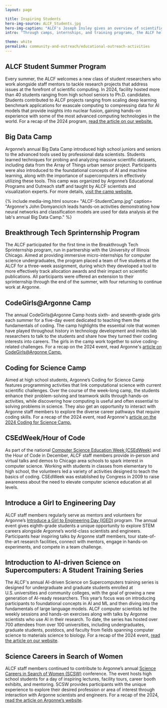 ```yaml
---
layout: page

title: Inspiring Students
hero-img-source: ALCF_Students.jpg
hero-img-caption: "ALCF's Joseph Insley gives an overview of scientific visualizations to a group of students participating in an Argonne computing camp."
intro: "Through camps, internships, and training programs, the ALCF helps students gain valuable experience with HPC and AI, opening the doors to potential career paths in computing."

theme: white
permalink: community-and-outreach/educational-outreach-activities
---
```


## ALCF Student Summer Program
Every summer, the ALCF welcomes a new class of student researchers who work alongside staff mentors to tackle research projects that address issues at the forefront of scientific computing. In 2024, facility hosted more than 40 students ranging from high school seniors to Ph.D. candidates. Students contributed to ALCF projects ranging from scaling deep learning benchmark applications for exascale computing to compressing data for AI models that provide insights into nuclear fusion, gaining hands-on experience with some of the most advanced computing technologies in the world. For a recap of the 2024 program, [read the article on our website.](https://www.alcf.anl.gov/news/summer-students-tackle-supercomputing-and-ai-research-projects)

## Big Data Camp
Argonne’s annual Big Data Camp introduced high school juniors and seniors to the advanced tools used by professional data scientists. Students learned techniques for probing and analyzing massive scientific datasets, including data from the Array of Things urban sensor project. Participants were also introduced to the foundational concepts of AI and machine learning, along with the importance of supercomputers in effectively utilizing these tools. This camp was organized by Argonne’s Educational Programs and Outreach staff and taught by ALCF scientists and visualization experts. For more details, [visit the camp website.](https://www.anl.gov/education/big-data-camp)

{% include media-img.html
   source= "ALCF-StudentCamp.jpg"
   caption= "Argonne's John Domyancich leads hands-on activities demonstrating how neural networks and classification models are used for data analysis at the lab's annual Big Data Camp."
%}


## Breakthrough Tech Sprinternship Program 
The ALCF participated for the first time in the Breakthrough Tech Sprinternship program, run in partnership with the University of Illinois Chicago. Aimed at providing immersive micro-internships for computer science undergraduates, the program placed a team of five students at the ALCF for a three-week assignment, during which they developed a tool to more effectively track allocation awards and their impact on scientific publications. All participants were offered an extension to their sprinternship through the end of the summer, with four returning to continue work at Argonne. 

## CodeGirls@Argonne Camp
The annual CodeGirls@Argonne Camp hosts sixth- and seventh-grade girls each summer for a five-day event dedicated to teaching them the fundamentals of coding. The camp highlights the essential role that women have played throughout history in technology development and invites lab researchers to talk to the students and share how they turned their coding interests into careers. The girls in the camp work together to solve coding-related challenges. For a recap on the 2024 event, read Argonne's [article on CodeGirls@Argonne Camp.](https://www.alcf.anl.gov/news/argonne-summer-camps-connect-students-world-supercomputing)

## Coding for Science Camp 
Aimed at high school students, Argonne’s Coding for Science Camp features programming activities that link computational science with current scientific challenges. Over the course of the week-long camp, the students enhance their problem-solving and teamwork skills through hands-on activities, while discovering how computing is useful and often essential to solving problems in science. They also get an opportunity to interact with Argonne staff members to explore the diverse career pathways that require coding skills. For a recap of the 2024 event, read Argonne's [article on the 2024 Coding for Science Camp.](https://www.alcf.anl.gov/news/argonne-summer-camps-connect-students-world-supercomputing)

## CSEdWeek/Hour of Code
As part of the national [Computer Science Education Week (CSEdWeek)](https://www.csedweek.org/) and the Hour of Code in December, ALCF staff members provide in-person and virtual talks and demos to Chicago area schools to spark interest in computer science. Working with students in classes from elementary to high school, the volunteers led a variety of activities designed to teach the basics of coding. CSEdWeek was established by Congress in 2009 to raise awareness about the need to elevate computer science education at all levels.

## Introduce a Girl to Engineering Day
ALCF staff members regularly serve as mentors and volunteers for Argonne’s [Introduce a Girl to Engineering Day (IGED)](https://www.anl.gov/introduce-a-girl-to-engineering-day) program. The annual event gives eighth-grade students a unique opportunity to explore STEM careers alongside Argonne’s world-class scientists and engineers. Participants hear inspiring talks by Argonne staff members, tour state-of-the-art research facilities, connect with mentors, engage in hands-on experiments, and compete in a team challenge.

## Introduction to AI-driven Science on Supercomputers: A Student Training Series
The ALCF's annual AI-driven Science on Supercomputers training series is designed for undergraduate and graduate students enrolled at U.S. universities and community colleges, with the goal of growing a new generation of AI-ready researchers. This year’s focus was on introducing participants to foundational concepts in AI and ML and then diving into the fundamentals of large language models. ALCF computer scientists led the weekly sessions and hands-on exercises along with talks by Argonne scientists who use AI in their research. To date, the series has hosted over 700 attendees from over 100 universities, including undergraduates, graduate students, postdocs, and faculty from fields spanning computer science to materials science to biology. For a recap of the 2024 event, [read the article on our website](https://www.alcf.anl.gov/news/argonne-training-series-helps-prepare-new-generation-ai-ready-researchers).

## Science Careers in Search of Women
ALCF staff members continued to contribute to Argonne’s annual [Science Careers in Search of Women (SCSW)](https://www.anl.gov/science-careers-in-search-of-women) conference. The event hosts high school students for a day of inspiring lectures, facility tours, career booth exhibits, and mentoring. SCSW provides participants with the unique experience to explore their desired profession or area of interest through interaction with Argonne scientists and engineers. For a recap of the 2024, [read the article on Argonne’s website](https://www.anl.gov/article/argonne-hosts-2024-science-careers-in-search-of-women-event). 
